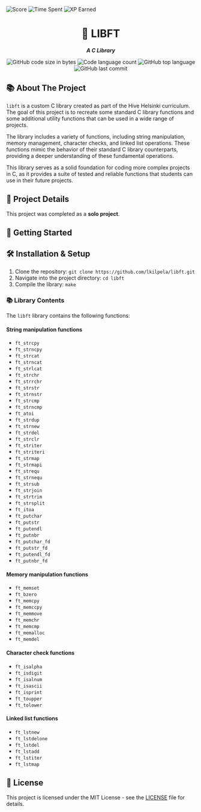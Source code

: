 ![Score](https://img.shields.io/badge/Score-125%2F100-brightgreen)
![Time Spent](https://img.shields.io/badge/Time%20Spent-70%20hours-blue)
![XP Earned](https://img.shields.io/badge/XP%20Earned-462-brightgreen)

<h1 align="center">
	📖 LIBFT
</h1>

<p align="center">
	<b><i>A C Library</i></b><br>
</p>

<p align="center">
	<img alt="GitHub code size in bytes" src="https://img.shields.io/github/languages/code-size/lkilpela/libft?color=lightblue" />
	<img alt="Code language count" src="https://img.shields.io/github/languages/count/lkilpela/libft?color=yellow" />
	<img alt="GitHub top language" src="https://img.shields.io/github/languages/top/lkilpela/libft?color=blue" />
	<img alt="GitHub last commit" src="https://img.shields.io/github/last-commit/lkilpela/libft?color=green" />
</p>

## 📚 About The Project

`libft` is a custom C library created as part of the Hive Helsinki curriculum. The goal of this project is to recreate some standard C library functions and some additional utility functions that can be used in a wide range of projects.

The library includes a variety of functions, including string manipulation, memory management, character checks, and linked list operations. These functions mimic the behavior of their standard C library counterparts, providing a deeper understanding of these fundamental operations.

This library serves as a solid foundation for coding more complex projects in C, as it provides a suite of tested and reliable functions that students can use in their future projects.

## 🚀 Project Details

This project was completed as a **solo project**.

## 🏁 Getting Started

## 🛠️ Installation & Setup

1. Clone the repository: `git clone https://github.com/lkilpela/libft.git`
2. Navigate into the project directory: `cd libft`
3. Compile the library: `make`

### 📚 Library Contents

The `libft` library contains the following functions:

#### String manipulation functions
- `ft_strcpy`
- `ft_strncpy`
- `ft_strcat`
- `ft_strncat`
- `ft_strlcat`
- `ft_strchr`
- `ft_strrchr`
- `ft_strstr`
- `ft_strnstr`
- `ft_strcmp`
- `ft_strncmp`
- `ft_atoi`
- `ft_strdup`
- `ft_strnew`
- `ft_strdel`
- `ft_strclr`
- `ft_striter`
- `ft_striteri`
- `ft_strmap`
- `ft_strmapi`
- `ft_strequ`
- `ft_strnequ`
- `ft_strsub`
- `ft_strjoin`
- `ft_strtrim`
- `ft_strsplit`
- `ft_itoa`
- `ft_putchar`
- `ft_putstr`
- `ft_putendl`
- `ft_putnbr`
- `ft_putchar_fd`
- `ft_putstr_fd`
- `ft_putendl_fd`
- `ft_putnbr_fd`

#### Memory manipulation functions
- `ft_memset`
- `ft_bzero`
- `ft_memcpy`
- `ft_memccpy`
- `ft_memmove`
- `ft_memchr`
- `ft_memcmp`
- `ft_memalloc`
- `ft_memdel`

#### Character check functions
- `ft_isalpha`
- `ft_isdigit`
- `ft_isalnum`
- `ft_isascii`
- `ft_isprint`
- `ft_toupper`
- `ft_tolower`

#### Linked list functions
- `ft_lstnew`
- `ft_lstdelone`
- `ft_lstdel`
- `ft_lstadd`
- `ft_lstiter`
- `ft_lstmap`

## 📜 License

This project is licensed under the MIT License - see the [LICENSE](https://github.com/lkilpela/libft/blob/main/docs/LICENSE) file for details.